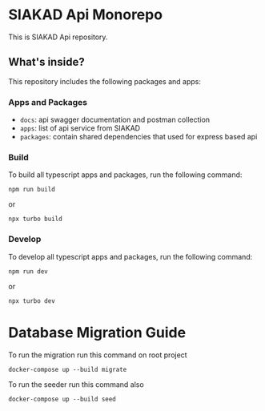 # SIAKAD Api Monorepo

This is SIAKAD Api repository.

## What's inside?

This repository includes the following packages and apps:

### Apps and Packages

- `docs`: api swagger documentation and postman collection
- `apps`: list of api service from SIAKAD
- `packages`: contain shared dependencies that used for express based api

### Build

To build all typescript apps and packages, run the following command:

```
npm run build
```
or

```
npx turbo build
```

### Develop

To develop all typescript apps and packages, run the following command:

```
npm run dev
```

or

```
npx turbo dev
```

# Database Migration Guide

To run the migration run this command on root project
```
docker-compose up --build migrate
```

To run the seeder run this command also

```
docker-compose up --build seed
```
